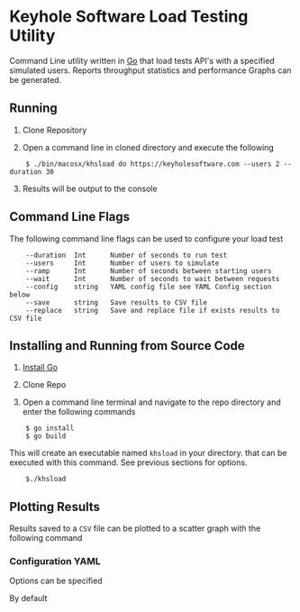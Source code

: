 # Keyhole Software Load Testing Utility

Command Line utility written in [Go](https://go.dev) that load tests API's with a specified simulated users. Reports throughput statistics and performance Graphs can be generated. 

## Running 

1. Clone Repository 

2. Open a command line in cloned directory and execute the following

```
    $ ./bin/macosx/khsload do https://keyholesoftware.com --users 2 --duration 30 
```
3. Results will be output to the console 

## Command Line Flags 

The following command line flags can be used to configure your load test

```
    --duration  Int      Number of seconds to run test
    --users     Int      Number of users to simulate 
    --ramp      Int      Number of seconds between starting users
    --wait      Int      Number of seconds to wait between requests  
    --config    string   YAML config file see YAML Config section below
    --save      string   Save results to CSV file
    --replace   string   Save and replace file if exists results to CSV file
```
## Installing and Running from Source Code

1. [Install Go](https://go.dev/doc/install) 

2. Clone Repo 

3. Open a command line terminal and navigate to the repo directory and enter the following commands 

```
    $ go install
    $ go build  
```

This will create an executable named `khsload` in your directory. that can be executed with this command. See previous sections for options.

```
    $./khsload 
```

## Plotting Results 

Results saved to a `CSV` file can be plotted to a scatter graph with the following command 





### Configuration YAML 

Options can be specified 

By default 





